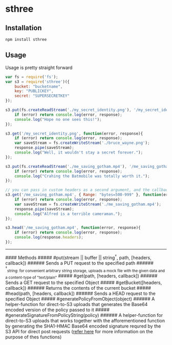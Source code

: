 # sthree

## Installation
`npm install sthree`

## Usage
Usage is pretty straight forward

```javascript
var fs = require('fs');
var s3 = require('sthree')({
	bucket: "bucketname",
	key: "PUBLICKEY",
	secret: "SUPERSECRETKEY"
});

s3.put(fs.createReadStream('./my_secret_identity.png'), '/my_secret_identity.png', function(error, response){
	if (error) return console.log(error, response);
	console.log("Hope no one sees this!");
});

s3.get('/my_secret_identity.png', function(error, response){
	if (error) return console.log(error, response);
	var saveStream = fs.createWriteStream('./bruce_wayne.png');
	response.pipe(saveStream);
	console.log("Well, it wouldn't stay a secret forever.");
});

s3.put(fs.createReadStream('./me_saving_gotham.mp4'), '/me_saving_gotham.mp4', function(error, response){
	if (error) return console.log(error, response);
	console.log("Crahing the Batmobile was totally worth it.");
});

// you can pass in custom headers as a second argument, and the callback third
s3.get('/me_saving_gotham.mp4', { Range: "bytes=500-999" }, function(error, response){
	if (error) return console.log(error, response);
	var saveStream = fs.createWriteStream('./me_saving_gotham.mp4');
	response.pipe(saveStream);
	console.log("Alfred is a terrible cameraman.");
});

s3.head('/me_saving_gotham.mp4', function(error, response){
	if (error) return console.log(error, response);
	console.log(response.headers);
});

```
<hr>
#### Methods
##### #put(stream || buffer || string<sup>†</sup>, path, [headers, callback])
###### Sends a PUT request to the specified path
###### <sup>†</sup><sub>string: for convenient arbitrary string storage, uploads a mock file with the given data and a content-type of "text/plain"</sub>
##### #get(path, [headers, callback])
###### Sends a GET request to the specified Object
##### #getBucket([headers, callback])
###### Returns the contents of the current bucket
##### #head(path, [headers, callback])
###### Sends a HEAD request to the specified Object
##### #generatePolicyFromObject(object)
###### A helper-function for direct-to-S3 uploads that generates the Base64 encoded version of the policy passed to it
##### #generateSignatureFromPolicyString(policy)
###### A helper-function for direct-to-S3 uploads that works together with the afforementioned function by generating the SHA1-HMAC Base64 encoded signature requred by the S3 API for direct post requests (<a href="http://aws.amazon.com/articles/1434">refer here</a> for more information on the purpose of thes functions)